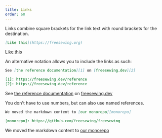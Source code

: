 ```yaml
---
title: Links
order: 60
---
```


Links combine square brackets for the link text with round brackets for the destination.

```md
[Like this](https://freesewing.org)
```

[Like this](https://freesewing.org)

An alternative notation allows you to include the links as such:

```md
See [the reference documentation][1] on [freesewing.dev][2]

[1]: https://freesewing.dev/reference
[2]: https://freesewing.dev/reference
```

See [the reference documentation][1] on [freesewing.dev][2]

[1]: https://freesewing.dev/reference

[2]: https://freesewing.dev/reference

You don't have to use numbers, but can also use named references.

```md
We moved the markdown content to [our monorepo][monorepo]

[monorepo]: https://github.com/freesewing/freesewing
```

We moved the markdown content to [our monorepo][monorepo]

[monorepo]: https://github.com/freesewing/freesewing
